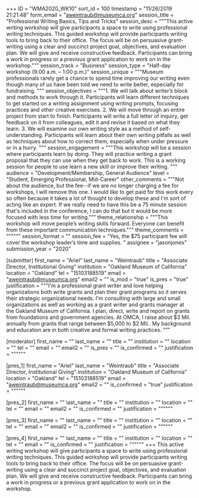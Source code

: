 +++
ID = "WMA2020_WK10"
sort_id = 100
timestamp = "11/26/2019 21:21:48"
form_email = "aweintraub@museumca.org"
session_title = "Professional Writing Basics, Tips and Tricks"
session_desc = """This active writing workshop will give participants a space to write using professional writing techniques. This guided workshop will provide participants writing tools to bring back to their office. The focus will be on persuasive grant-writing using a clear and succinct project goal, objectives, and evaluation plan. We will give and receive constructive feedback. Participants can bring a work in progress or a previous grant application to work on in the workshop."""
session_track = "Business"
session_type = "Half-day workshop (9:00 a.m. – 1:00 p.m.)"
session_unique = """Museum professionals rarely get a chance to spend time improving our writing even though many of us have been told we need to write better, especially for fundraising. """
session_objectives = """1.	We will talk about writer’s block and methods to work through it. Participants will learn different techniques to get started on a writing assignment using writing prompts, focusing practices and other creative exercises.
2.	We will move through an entire project from start to finish. Participants will write a full letter of inquiry, get feedback on it from colleagues, edit it and revise it based on what they learn.
3.	We will examine our own writing style as a method of self-understanding. Participants will learn about their own writing pitfalls as well as techniques about how to correct them, especially when under pressure or in a hurry.
"""
session_engagement = """This workshop will be a session where participants learn by doing. They will practice writing a grant proposal that they can use when they get back to work. This is a working session for people to use learn a new skill or improve their writing. """
audience = "Development/Membership, General Audience"
level = "Student, Emerging Professional, Mid-Career"
other_comments = """Not about the audience, but the fee--if we are no longer charging a fee for workshops, I will remove this one. I would like to get paid for this work every so often because it takes a lot of thought to develop these and I'm sort of acting like an expert. If we really need to have this be a 75 minute session that's included in the conference, I can do that but it would be more focused with less time for writing."""
theme_relationship = """This workshop will move people’s writing skills forward. Everyone can benefit from these important communication techniques."""
theme_comments = """"""
session_format = ""
session_fee = "Yes, the $75 participant fee will cover the workshop leader’s time and supplies. "
assignee = "jasonjones"
submission_year = "2020"

[submitter]
first_name = "Ariel"
last_name = "Weintraub"
title = "Associate Director, Institutional Giving"
institution = "Oakland Museum of California"
location = "Oakland"
tel = "15103188519"
email = "aweintraub@museumca.org"
email2 = ""
is_mod = "true"
is_pres = "true"
justification = """I'm a professional grant writer and love helping organizations both write grants and plan their grant programs so it serves their strategic organizational needs. I'm consulting with large and small organizations as well as working as a grant writer and grants manager at the Oakland Museum of California. I plan, direct, write and report on grants from foundations and government agencies. At OMCA, I raise about $3 Mil. annually from grants that range between $5,000 to $2 Mil.. My background and education are in both creative and formal writing practices. """

[moderator]
first_name = ""
last_name = ""
title = ""
institution = ""
location = ""
tel = ""
email = ""
email2 = ""
is_pres = ""
is_confirmed = ""
justification = """"""

[pres_1]
first_name = "Ariel"
last_name = "Weintraub"
title = "Associate Director, Institutional Giving"
institution = "Oakland Museum of California"
location = "Oakland"
tel = "15103188519"
email = "aweintraub@museumca.org"
email2 = ""
is_confirmed = "true"
justification = """"""

[pres_2]
first_name = ""
last_name = ""
title = ""
institution = ""
location = ""
tel = ""
email = ""
email2 = ""
is_confirmed = ""
justification = """"""

[pres_3]
first_name = ""
last_name = ""
title = ""
institution = ""
location = ""
tel = ""
email = ""
email2 = ""
is_confirmed = ""
justification = """"""

[pres_4]
first_name = ""
last_name = ""
title = ""
institution = ""
location = ""
tel = ""
email = ""
is_confirmed = ""
justification = """"""
+++
This active writing workshop will give participants a space to write using professional writing techniques. This guided workshop will provide participants writing tools to bring back to their office. The focus will be on persuasive grant-writing using a clear and succinct project goal, objectives, and evaluation plan. We will give and receive constructive feedback. Participants can bring a work in progress or a previous grant application to work on in the workshop.